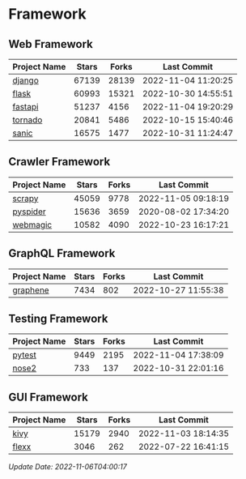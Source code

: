 # Framework

## Web Framework
| Project Name | Stars | Forks | Last Commit |
| ------------ | ----- | ----- | ----------- |
| [django](https://github.com/django/django) | 67139 | 28139 | 2022-11-04 11:20:25 |
| [flask](https://github.com/pallets/flask) | 60993 | 15321 | 2022-10-30 14:55:51 |
| [fastapi](https://github.com/tiangolo/fastapi) | 51237 | 4156 | 2022-11-04 19:20:29 |
| [tornado](https://github.com/tornadoweb/tornado) | 20841 | 5486 | 2022-10-15 15:40:46 |
| [sanic](https://github.com/sanic-org/sanic) | 16575 | 1477 | 2022-10-31 11:24:47 |

## Crawler Framework
| Project Name | Stars | Forks | Last Commit |
| ------------ | ----- | ----- | ----------- |
| [scrapy](https://github.com/scrapy/scrapy) | 45059 | 9778 | 2022-11-05 09:18:19 |
| [pyspider](https://github.com/binux/pyspider) | 15636 | 3659 | 2020-08-02 17:34:20 |
| [webmagic](https://github.com/code4craft/webmagic) | 10582 | 4090 | 2022-10-23 16:17:21 |

## GraphQL Framework
| Project Name | Stars | Forks | Last Commit |
| ------------ | ----- | ----- | ----------- |
| [graphene](https://github.com/graphql-python/graphene) | 7434 | 802 | 2022-10-27 11:55:38 |

## Testing Framework
| Project Name | Stars | Forks | Last Commit |
| ------------ | ----- | ----- | ----------- |
| [pytest](https://github.com/pytest-dev/pytest) | 9449 | 2195 | 2022-11-04 17:38:09 |
| [nose2](https://github.com/nose-devs/nose2) | 733 | 137 | 2022-10-31 22:01:16 |

## GUI Framework
| Project Name | Stars | Forks | Last Commit |
| ------------ | ----- | ----- | ----------- |
| [kivy](https://github.com/kivy/kivy) | 15179 | 2940 | 2022-11-03 18:14:35 |
| [flexx](https://github.com/flexxui/flexx) | 3046 | 262 | 2022-07-22 16:41:15 |

*Update Date: 2022-11-06T04:00:17*